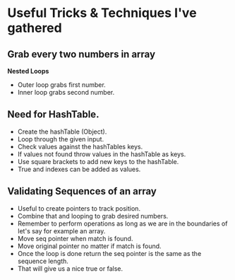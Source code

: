 # Useful Tricks & Techniques I've gathered   

## Grab every two numbers in array

**Nested Loops**
- Outer loop grabs first number.
- Inner loop grabs second number.

## Need for HashTable. 
- Create the hashTable (Object).
- Loop through the given input.
- Check values against the hashTables keys.
- If values not found throw values in the hashTable as keys.
- Use square brackets to add new keys to the hashTable.
- True and indexes can be added as values.

## Validating Sequences of an array
- Useful to create pointers to track position.
- Combine that and looping to grab desired numbers.
- Remember to perform operations as long as we are in the boundaries of let's say for example an array.
- Move seq pointer when match is found.
- Move original pointer no matter if match is found.
- Once the loop is done return the seq pointer is the same as the sequence length.
- That will give us a nice true or false.  
